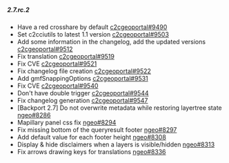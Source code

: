 ##### 2.7.rc.2
* Have a red crosshare by default [c2cgeoportal#9490](https://github.com/camptocamp/c2cgeoportal/pull/9490)
* Set c2cciutils to latest 1.1 version [c2cgeoportal#9503](https://github.com/camptocamp/c2cgeoportal/pull/9503)
* Add some information in the changelog, add the updated versions [c2cgeoportal#9512](https://github.com/camptocamp/c2cgeoportal/pull/9512)
* Fix translation [c2cgeoportal#9519](https://github.com/camptocamp/c2cgeoportal/pull/9519)
* Fix CVE [c2cgeoportal#9521](https://github.com/camptocamp/c2cgeoportal/pull/9521)
* Fix changelog file creation [c2cgeoportal#9522](https://github.com/camptocamp/c2cgeoportal/pull/9522)
* Add gmfSnappingOptions [c2cgeoportal#9531](https://github.com/camptocamp/c2cgeoportal/pull/9531)
* Fix CVE [c2cgeoportal#9540](https://github.com/camptocamp/c2cgeoportal/pull/9540)
* Don't have double trigger [c2cgeoportal#9544](https://github.com/camptocamp/c2cgeoportal/pull/9544)
* Fix changelog generation [c2cgeoportal#9547](https://github.com/camptocamp/c2cgeoportal/pull/9547)
* [Backport 2.7] Do not overwrite metadata while restoring layertree state [ngeo#8286](https://github.com/camptocamp/ngeo/pull/8286)
* Mapillary panel css fix [ngeo#8294](https://github.com/camptocamp/ngeo/pull/8294)
* Fix missing bottom of the queryresult footer [ngeo#8297](https://github.com/camptocamp/ngeo/pull/8297)
* Add default value for each footer height [ngeo#8308](https://github.com/camptocamp/ngeo/pull/8308)
* Display & hide disclaimers when a layers is visible/hidden [ngeo#8313](https://github.com/camptocamp/ngeo/pull/8313)
* Fix arrows drawing keys for translations [ngeo#8336](https://github.com/camptocamp/ngeo/pull/8336)
